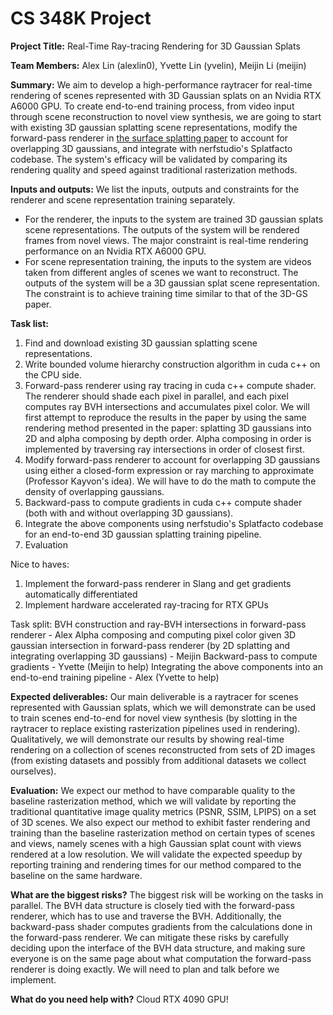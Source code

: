 # CS 348K Project

**Project Title:** Real-Time Ray-tracing Rendering for 3D Gaussian Splats

**Team Members:** Alex Lin (alexlin0), Yvette Lin (yvelin), Meijin Li (meijin)

**Summary:** We aim to develop a high-performance raytracer for real-time rendering of scenes represented with 3D Gaussian splats on an Nvidia RTX A6000 GPU. To create end-to-end training process, from video input through scene reconstruction to novel view synthesis, we are going to start with existing 3D gaussian splatting scene representations, modify the forward-pass renderer in [the surface splatting paper](https://www.cs.umd.edu/~zwicker/publications/SurfaceSplatting-SIG01.pdf) to account for overlapping 3D gaussians, and integrate with nerfstudio's Splatfacto codebase. The system's efficacy will be validated by comparing its rendering quality and speed against traditional rasterization methods.

**Inputs and outputs:** We list the inputs, outputs and constraints for the renderer and scene representation training separately. 

- For the renderer, the inputs to the system are trained 3D gaussian splats scene representations. The outputs of the system will be rendered frames from novel views. The major constraint is real-time rendering performance on an Nvidia RTX A6000 GPU. 
- For scene representation training, the inputs to the system are videos taken from different angles of scenes we want to reconstruct. The outputs of the system will be a 3D gaussian splat scene representation. The constraint is to achieve training time similar to that of the 3D-GS paper.

**Task list:**

1. Find and download existing 3D gaussian splatting scene representations.
1. Write bounded volume hierarchy construction algorithm in cuda c++ on the CPU side.
1. Forward-pass renderer using ray tracing in cuda c++ compute shader. The renderer should shade each pixel in parallel, and each pixel computes ray BVH intersections and accumulates pixel color. We will first attempt to reproduce the results in the paper by using the same rendering method presented in the paper: splatting 3D gaussians into 2D and alpha composing by depth order. Alpha composing in order is implemented by traversing ray intersections in order of closest first.
1. Modify forward-pass renderer to account for overlapping 3D gaussians using either a closed-form expression or ray marching to approximate (Professor Kayvon's idea). We will have to do the math to compute the density of overlapping gaussians.
1. Backward-pass to compute gradients in cuda c++ compute shader (both with and without overlapping 3D gaussians).
1. Integrate the above components using nerfstudio's Splatfacto codebase for an end-to-end 3D gaussian splatting training pipeline.
1. Evaluation

Nice to haves:

1. Implement the forward-pass renderer in Slang and get gradients automatically differentiated
2. Implement hardware accelerated ray-tracing for RTX GPUs

Task split:
BVH construction and ray-BVH intersections in forward-pass renderer - Alex
Alpha composing and computing pixel color given 3D gaussian intersection in forward-pass renderer (by 2D splatting and integrating overlapping 3D gaussians) - Meijin
Backward-pass to compute gradients - Yvette (Meijin to help)
Integrating the above components into an end-to-end training pipeline - Alex (Yvette to help)

**Expected deliverables:** Our main deliverable is a raytracer for scenes represented with Gaussian splats, which we will demonstrate can be used to train scenes end-to-end for novel view synthesis (by slotting in the raytracer to replace existing rasterization pipelines used in rendering). Qualitatively, we will demonstrate our results by showing real-time rendering on a collection of scenes reconstructed from sets of 2D images (from existing datasets and possibly from additional datasets we collect ourselves).

**Evaluation:** We expect our method to have comparable quality to the baseline rasterization method, which we will validate by reporting the traditional quantitative image quality metrics (PSNR, SSIM, LPIPS) on a set of 3D scenes. We also expect our method to exhibit faster rendering and training than the baseline rasterization method on certain types of scenes and views, namely scenes with a high Gaussian splat count with views rendered at a low resolution. We will validate the expected speedup by reporting training and rendering times for our method compared to the baseline on the same hardware.

**What are the biggest risks?** The biggest risk will be working on the tasks in parallel. The BVH data structure is closely tied with the forward-pass renderer, which has to use and traverse the BVH. Additionally, the backward-pass shader computes gradients from the calculations done in the forward-pass renderer. We can mitigate these risks by carefully deciding upon the interface of the BVH data structure, and making sure everyone is on the same page about what computation the forward-pass renderer is doing exactly. We will need to plan and talk before we implement.

**What do you need help with?** Cloud RTX 4090 GPU!
